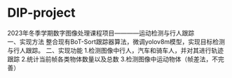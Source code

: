 # DIP-project
2023年冬季学期数字图像处理课程项目————运动检测与行人跟踪  
一、实现方法
整合现有BoT-Sort跟踪器算法，微调yolov8m模型，实现目标检测与行人跟踪。
二、实现功能
1.检测图像中行人，汽车和骑车人，并对其进行轨迹跟踪
2.统计当前帧各类物体数量以及总数
3.检测图像中运动物体（帧差法，不完善）
